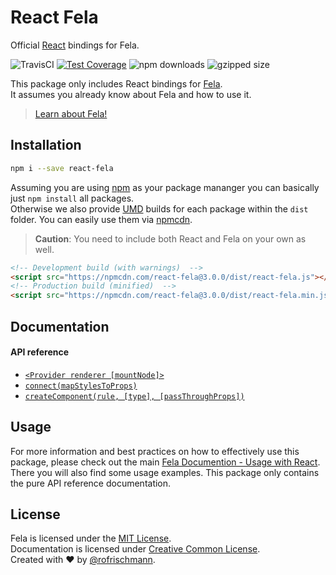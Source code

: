# React Fela

Official [React](https://github.com/facebook/react) bindings for Fela.

<img alt="TravisCI" src="https://travis-ci.org/rofrischmann/react-fela.svg?branch=master">
<a href="https://codeclimate.com/github/rofrischmann/react-fela/coverage"><img alt="Test Coverage" src="https://codeclimate.com/github/rofrischmann/react-fela/badges/coverage.svg"></a>
<img alt="npm downloads" src="https://img.shields.io/npm/dm/react-fela.svg">
<img alt="gzipped size" src="https://img.shields.io/badge/gzipped-1.16kb-brightgreen.svg">


This package only includes React bindings for [Fela](http://github.com/rofrischmann/fela). <br>
It assumes you already know about Fela and how to use it.

> [Learn about Fela!](http://github.com/rofrischmann/fela)


## Installation
```sh
npm i --save react-fela
```

Assuming you are using [npm](https://www.npmjs.com) as your package mananger you can basically just `npm install` all packages. <br>
Otherwise we also provide [UMD](https://github.com/umdjs/umd) builds for each package within the `dist` folder. You can easily use them via [npmcdn](https://npmcdn.com/).
> **Caution**: You need to include both React and Fela on your own as well.

```HTML
<!-- Development build (with warnings)  -->
<script src="https://npmcdn.com/react-fela@3.0.0/dist/react-fela.js"></script>
<!-- Production build (minified)  -->
<script src="https://npmcdn.com/react-fela@3.0.0/dist/react-fela.min.js"></script>
```

## Documentation
#### API reference
* [`<Provider renderer [mountNode]>`](docs/Provider.md)
* [`connect(mapStylesToProps)`](docs/connect.md)
* [`createComponent(rule, [type], [passThroughProps])`](docs/createComponent.md)

## Usage
For more information and best practices on how to effectively use this package, please check out the main [Fela Documention - Usage with React](http://fela.js.org/docs/guides/UsageWithReact.html). There you will also find some usage examples. This package only contains the pure API reference documentation.

## License
Fela is licensed under the [MIT License](http://opensource.org/licenses/MIT).<br>
Documentation is licensed under [Creative Common License](http://creativecommons.org/licenses/by/4.0/).<br>
Created with ♥ by [@rofrischmann](http://rofrischmann.de).

